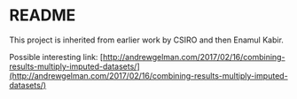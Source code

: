 # README #

This project is inherited from earlier work by CSIRO and then Enamul Kabir.

Possible interesting link: [http://andrewgelman.com/2017/02/16/combining-results-multiply-imputed-datasets/](http://andrewgelman.com/2017/02/16/combining-results-multiply-imputed-datasets/)
